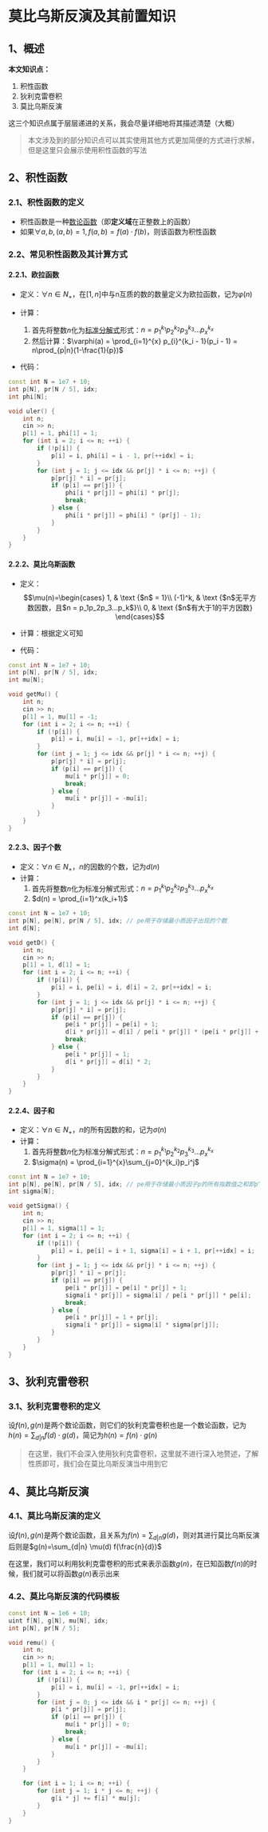 # 莫比乌斯反演及其前置知识
## 1、概述
**本文知识点：**
1. 积性函数
2. 狄利克雷卷积
3. 莫比乌斯反演

这三个知识点属于层层递进的关系，我会尽量详细地将其描述清楚（大概）

> 本文涉及到的部分知识点可以其实使用其他方式更加简便的方式进行求解，但是这里只会展示使用积性函数的写法

## 2、积性函数
### 2.1、积性函数的定义
- 积性函数是一种[数论函数](https://baike.baidu.com/item/%E6%95%B0%E8%AE%BA%E5%87%BD%E6%95%B0/8555075)（即**定义域**在正整数上的函数）
- 如果$\forall a, b, (a, b) = 1, f(a, b) = f(a) \cdot f(b)$，则该函数为积性函数

### 2.2、常见积性函数及其计算方式
#### 2.2.1、欧拉函数
- 定义：$\forall n \in N_{+}$，在$[1, n]$中与n互质的数的数量定义为欧拉函数，记为$\varphi(n)$

- 计算：
    1. 首先将整数$n$化为[标准分解式](https://zhidao.baidu.com/question/1582671925341112900.html)形式：$n = p_{1}^{k_1} p_{2}^{k_2} p_{3}^{k_3}...p_{x}^{k_x}$
    2. 然后计算：$\varphi(a) = \prod_{i=1}^{x} p_{i}^{k_i - 1}(p_i - 1) = n\prod_{p|n}(1-\frac{1}{p})$

- 代码：
```cpp
const int N = 1e7 + 10;
int p[N], pr[N / 5], idx;
int phi[N];

void uler() {
    int n;
    cin >> n;
    p[1] = 1, phi[1] = 1;
    for (int i = 2; i <= n; ++i) {
        if (!p[i]) {
            p[i] = i, phi[i] = i - 1, pr[++idx] = i;
        }
        for (int j = 1; j <= idx && pr[j] * i <= n; ++j) {
            p[pr[j] * i] = pr[j];
            if (p[i] == pr[j]) {
                phi[i * pr[j]] = phi[i] * pr[j];
                break;
            } else {
                phi[i * pr[j]] = phi[i] * (pr[j] - 1);
            }
        }
    }
}
```

#### 2.2.2、莫比乌斯函数
- 定义：
$$\mu(n)=\begin{cases}
1, & \text {$n$ = 1}\\
(-1)^k, & \text {$n$无平方数因数，且$n = p_1p_2p_3...p_k$}\\
0, & \text {$n$有大于1的平方因数}
\end{cases}$$

- 计算：根据定义可知

- 代码：
```cpp
const int N = 1e7 + 10;
int p[N], pr[N / 5], idx;
int mu[N];

void getMu() {
    int n;
    cin >> n;
    p[1] = 1, mu[1] = -1;
    for (int i = 2; i <= n; ++i) {
        if (!p[i]) {
            p[i] = i, mu[i] = -1, pr[++idx] = i;
        }
        for (int j = 1; j <= idx && pr[j] * i <= n; ++j) {
            p[pr[j] * i] = pr[j];
            if (p[i] == pr[j]) {
                mu[i * pr[j]] = 0;
                break;
            } else {
                mu[i * pr[j]] = -mu[i];
            }
        }
    }
}
```


#### 2.2.3、因子个数
- 定义：$\forall n \in N_+$，$n$的因数的个数，记为$d(n)$
- 计算：
    1. 首先将整数$n$化为标准分解式形式：$n = p_{1}^{k_1} p_{2}^{k_2} p_{3}^{k_3}...p_{x}^{k_x}$
    2. $d(n) = \prod_{i=1}^x(k_i+1)$
```cpp
const int N = 1e7 + 10;
int p[N], pe[N], pr[N / 5], idx; // pe用于存储最小质因子出现的个数
int d[N];

void getD() {
    int n;
    cin >> n;
    p[1] = 1, d[1] = 1;
    for (int i = 2; i <= n; ++i) {
        if (!p[i]) {
            p[i] = i, pe[i] = i, d[i] = 2, pr[++idx] = i;
        }
        for (int j = 1; j <= idx && pr[j] * i <= n; ++j) {
            p[pr[j] * i] = pr[j];
            if (p[i] == pr[j]) {
                pe[i * pr[j]] = pe[i] + 1;
                d[i * pr[j]] = d[i] / pe[i * pr[j]] * (pe[i * pr[j]] + 1);
                break;
            } else {
                pe[i * pr[j]] = 1;
                d[i * pr[j]] = d[i] * 2;
            }
        }
    }
}
```

#### 2.2.4、因子和
- 定义：$\forall n \in N_+$，$n$的所有因数的和，记为$\sigma(n)$
- 计算：
    1. 首先将整数$n$化为标准分解式形式：$n = p_{1}^{k_1} p_{2}^{k_2} p_{3}^{k_3}...p_{x}^{k_x}$
    2. $\sigma(n) = \prod_{i=1}^{x}\sum_{j=0}^{k_i}p_i^j$

```cpp
const int N = 1e7 + 10;
int p[N], pe[N], pr[N / 5], idx; // pe用于存储最小质因子p的所有指数值之和即p^0 + p^1 + ... +p^x
int sigma[N];

void getSigma() {
    int n;
    cin >> n;
    p[1] = 1, sigma[1] = 1;
    for (int i = 2; i <= n; ++i) {
        if (!p[i]) {
            p[i] = i, pe[i] = i + 1, sigma[i] = i + 1, pr[++idx] = i;
        }
        for (int j = 1; j <= idx && pr[j] * i <= n; ++j) {
            p[pr[j] * i] = pr[j];
            if (p[i] == pr[j]) {
                pe[i * pr[j]] = pe[i] * pr[j] + 1;
                sigma[i * pr[j]] = sigma[i] / pe[i * pr[j]] * pe[i];
                break;
            } else {
                pe[i * pr[j]] = 1 + pr[j];
                sigma[i * pr[j]] = sigma[i] * sigma[pr[j]];
            }
        }
    }
}
```

## 3、狄利克雷卷积
### 3.1、狄利克雷卷积的定义
设$f(n), g(n)$是两个数论函数，则它们的狄利克雷卷积也是一个数论函数，记为$h(n)=\sum_{d|n} f(d) \cdot g(d)$，简记为$h(n) = f(n) \cdot g(n)$

> 在这里，我们不会深入使用狄利克雷卷积，这里就不进行深入地赘述，了解性质即可，我们会在莫比乌斯反演当中用到它

## 4、莫比乌斯反演
### 4.1、莫比乌斯反演的定义
设$f(n), g(n)$是两个数论函数，且关系为$f(n)=\sum_{d|n}g(d)$，则对其进行莫比乌斯反演后则是$g(n)=\sum_{d|n} \mu(d) f(\frac{n}{d})$

在这里，我们可以利用狄利克雷卷积的形式来表示函数$g(n)$，在已知函数$f(n)$的时候，我们就可以将函数$g(n)$表示出来

### 4.2、莫比乌斯反演的代码模板
```cpp
const int N = 1e6 + 10;
uint f[N], g[N], mu[N], idx;
int p[N], pr[N / 5];

void remu() {
    int n;
    cin >> n;
    p[1] = 1, mu[1] = 1;
    for (int i = 2; i <= n; ++i) {
        if (!p[i]) {
            p[i] = i, mu[i] = -1, pr[++idx] = i;
        }
        for (int j = 0; j <= idx && i * pr[j] <= n; ++j) {
            p[i * pr[j]] = pr[j];
            if (p[i] == pr[j]) {
                mu[i * pr[j]] = 0;
                break;
            } else {
                mu[i * pr[j]] = -mu[i];
            }
        }
    }

    for (int i = 1; i <= n; ++i) {
        for (int j = 1; i * j <= n; ++j) {
            g[i * j] += f[i] * mu[j];
        }
    }
}
```
